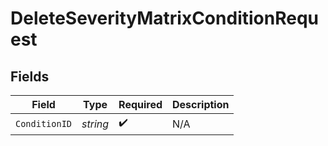 # DeleteSeverityMatrixConditionRequest


## Fields

| Field              | Type               | Required           | Description        |
| ------------------ | ------------------ | ------------------ | ------------------ |
| `ConditionID`      | *string*           | :heavy_check_mark: | N/A                |